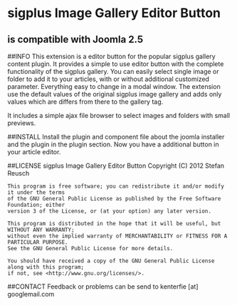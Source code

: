 sigplus Image Gallery Editor Button
=====================

is compatible with Joomla 2.5
---------------------

##INFO
This extension is a editor button for the popular sigplus gallery content plugin.
It provides a simple to use editor button with the complete functionality of the sigplus gallery.
You can easily select single image or folder to add it to your articles, with or without
additional customized parameter. Everything easy to change in a modal window. The extension
use the default values of the original sigplus image gallery and adds only values which are differs
from there to the gallery tag.

It includes a simple ajax file browser to select images and folders with small previews.

##INSTALL
Install the plugin and component file about the joomla installer and the plugin in the
plugin section. Now you have a additional button in your article editor.

##LICENSE
sigplus Image Gallery Editor Button
Copyright (C) 2012 Stefan Reusch

	This program is free software; you can redistribute it and/or modify it under the terms
	of the GNU General Public License as published by the Free Software Foundation; either
	version 3 of the License, or (at your option) any later version.

	This program is distributed in the hope that it will be useful, but WITHOUT ANY WARRANTY;
	without even the implied warranty of MERCHANTABILITY or FITNESS FOR A PARTICULAR PURPOSE.
	See the GNU General Public License for more details.

	You should have received a copy of the GNU General Public License along with this program;
	if not, see <http://www.gnu.org/licenses/>.

##CONTACT
Feedback or problems can be send to kenterfie [at] googlemail.com